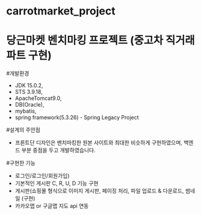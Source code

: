 # carrotmarket_project
# 당근마켓 벤치마킹 프로젝트 (중고차 직거래 파트 구현)

#개발환경
- JDK 15.0.2,
- STS 3.9.18, 
- ApacheTomcat9.0,
- DB(Oracle),
- mybatis,
- spring framework(5.3.26) - Spring Legacy Project

#설계의 주안점
- 프론트단 디자인은 벤치마킹한 원본 사이트와 최대한 비슷하게 구현하였으며,
백엔드 부분 중점을 두고 개발하였습니다.

#구현한 기능
- 로그인/로그인/회원가입)
- 기본적인 게시판 C, R, U, D 기능 구현
- 게시판(쇼핑몰 형식으로 이미지 게시판, 페이징 처리, 파일 업로드 & 다운로드, 썸네일 (구현)
- 카카오맵 or 구글맵 지도 api 연동
